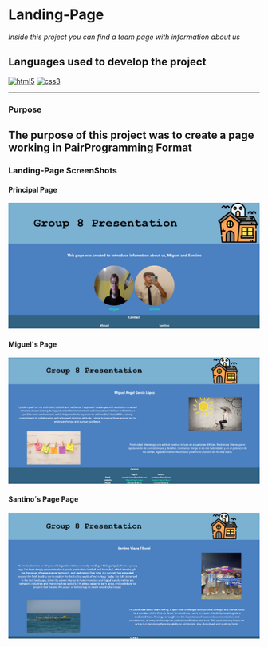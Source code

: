 # Landing-Page
*Inside this project you can find a team page with information about us*

## Languages ​​used to develop the project
<a href='https://github.com/shivamkapasia0' target="_blank"><img alt='html5' src='https://img.shields.io/badge/html5-100000?style=for-the-badge&logo=html5&logoColor=white&labelColor=FF6600&color=FF6600'/></a>
<a href='https://github.com/shivamkapasia0' target="_blank"><img alt='css3' src='https://img.shields.io/badge/css3-100000?style=for-the-badge&logo=css3&logoColor=white&labelColor=0099FF&color=0099FF'/></a>

---

### Purpose
The purpose of this project was to create a page working in PairProgramming Format
---
### Landing-Page ScreenShots

#### Principal Page
<img src= "img/screenshot/pic1.png">

#### Miguel´s Page
<img src= "img/screenshot/pic2.png">

#### Santino´s Page Page
<img src= "img/screenshot/pic3.png">